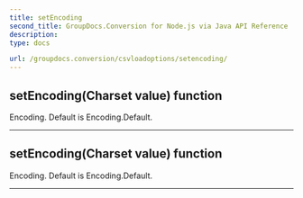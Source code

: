 ```yaml
---
title: setEncoding
second_title: GroupDocs.Conversion for Node.js via Java API Reference
description: 
type: docs

url: /groupdocs.conversion/csvloadoptions/setencoding/
---
```


## setEncoding(Charset value)  function

 Encoding. Default is Encoding.Default.
 


---


## setEncoding(Charset value)  function

 Encoding. Default is Encoding.Default.
 


---


